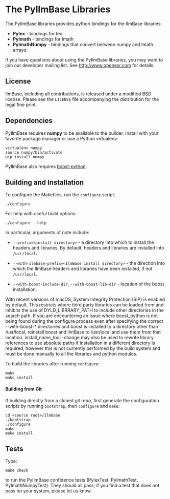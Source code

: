 The PyIlmBase Libraries
=======================

The PyIlmBase libraries provides python bindings for the IlmBase
libraries:

* **PyIex** - bindings for Iex
* **PyImath** - bindings for Imath
* **PyImathNumpy** - bindings that convert between numpy and Imath arrays


If you have questions about using the PyIlmBase libraries, you may want
to join our developer mailing list.  See http://www.openexr.com for
details.


License
-------

IlmBase, including all contributions, is released under a modified BSD
license. Please see the ``LICENSE`` file accompanying the distribution
for the legal fine print.

Dependencies
------------

PyIlmBase requires **numpy** to be available to the builder. Install with
your favorite package manager or use a Python virtualenv:

    virtualenv numpy
    source numpy/bin/activate
    pip install numpy

PyIlmBase also requires [boost-python](https://github.com/boostorg/python).

Building and Installation
-------------------------

To configure the Makefiles, run the ``configure`` script:

    ./configure

For help with useful build options:

    ./configure --help

In particular, arguments of note include:

* ``--prefix=<install directory>`` - a directory into which
  to install the headers and libraries. By default, headers and
  libraries are installed into ``/usr/local``.

* ``--with-ilmbase-prefix=<IlmBase install directory>`` - the direction
  into which the IlmBase headers and libraries have been installed, if
  not ``/usr/local``.

* ``--with-boost-include-dir``, ``--with-boost-lib-dir`` - location of
  the boost installation.

With recent versions of macOS, System Integrity Protection (SIP) is enabled by
default.  This restricts where third party libraries can be loaded from and inhibits
the use of DYLD_LIBRRARY_PATH to include other directories in the search path.
If you are encountering an issue where boost_python is not being found during the
configure process even after specifying the correct --with-boost-\* directories and
boost is installed to a directory other than /usr/local, reinstall boost and IlmBase
to /usr/local and use them from that location.  install_name_tool -change may also
be used to rewrite library references to use absolute paths if installation in a
different directory is required, however this is not currently performed by the
build system and must be done manually to all the libraries and python modules.

To build the libraries after running ``configure``:

    make
    make install

#### Building from Git

If building directly from a cloned git repo, first generate the
configuration scripts by running ``bootstrap``, then ``configure`` and
``make``:

    cd <source root>/IlmBase
    ./bootstrap
    ./configure
    make
    make install

Tests
-----

Type:

    make check

to run the PyIlmBase confidence tests (PyIexTest, PyImathTest,
PyImathNumpyTest).  They should all pass; if you find a test that does
not pass on your system, please let us know.


